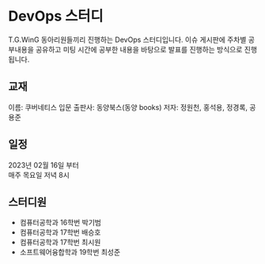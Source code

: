 # DevOps 스터디
T.G.WinG 동아리원들끼리 진행하는 DevOps 스터디입니다. 이슈 게시판에 주차별 공부내용을 공유하고 미팅 시간에 공부한 내용을 바탕으로 발표를 진행하는 방식으로 진행됩니다.

## 교재
이름: 쿠버네티스 입문
출판사: 동양북스(동양 books)
저자: 정원천, 홍석용, 정경록, 공용준

## 일정
2023년 02월 16일 부터<br>
매주 목요일 저녁 8시

## 스터디원
* 컴퓨터공학과 16학번 박기범
* 컴퓨터공학과 17학번 배승호
* 컴퓨터공학과 17학번 최시원
* 소프트웨어융합학과 19학번 최성준